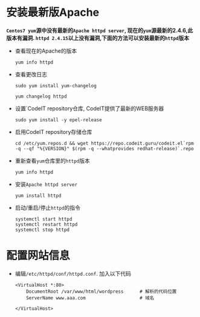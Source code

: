# **安装最新版Apache**
**`Centos7 yum`源中没有最新的`Apache httpd server`, 现在的`yum`源最新的2.4.6,此版本有漏洞.
  `httpd 2.4.15`以上没有漏洞,下面的方法可以安装最新的`httpd`版本**
- 查看现在的Apache的版本
  ```
  yum info httpd
  ```
- 查看更改日志
  ```
  sudo yum install yum-changelog
  
  yum changelog httpd
  ```
- 设置`CodeIT repository仓库, CodeIT提供了最新的WEB服务器
  ```
  sudo yum install -y epel-release
  ```
- 启用CodeIT repository存储仓库
  ```
  cd /etc/yum.repos.d && wget https://repo.codeit.guru/codeit.el`rpm -q --qf "%{VERSION}" $(rpm -q --whatprovides redhat-release)`.repo
  ```
- 重新查看`yum`仓库里的`httpd`版本
  ```
  yum info httpd
  ```
- 安装`Apache httpd server`
  ```
  yum install httpd
  ```
- 启动/重启/停止`httpd`的指令
  ```
  systemctl start httpd
  systemctl restart httpd
  systemctl stop httpd
  ```
# **配置网站信息**
- 编辑`/etc/httpd/conf/httpd.conf`. 加入以下代码
  ```
  <VirtualHost *:80>
      DocumentRoot /var/www/html/wordpress      # 解析的代码位置
      ServerName www.aaa.com                    # 域名
      
  </VirtualHost>
  ```
